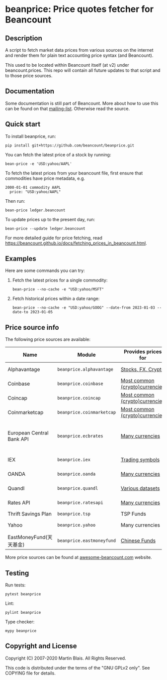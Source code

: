 # beanprice: Price quotes fetcher for Beancount

## Description

A script to fetch market data prices from various sources on the internet
and render them for plain text accounting price syntax (and Beancount).

This used to be located within Beancount itself (at v2) under beancount.prices.
This repo will contain all future updates to that script and to those price
sources.

## Documentation

Some documentation is still part of Beancount. More about how to use this can be
found on that [mailing-list](https://groups.google.com/forum/#!forum/beancount).
Otherwise read the source.

## Quick start

To install beanprice, run:

```shell
pip install git+https://github.com/beancount/beanprice.git
```

You can fetch the latest price of a stock by running:

```shell
bean-price -e 'USD:yahoo/AAPL'
```

To fetch the latest prices from your beancount file, first ensure that commodities have price metadata, e.g.

```
2000-01-01 commodity AAPL
  price: "USD:yahoo/AAPL"
```

Then run:

```shell
bean-price ledger.beancount
```

To update prices up to the present day, run:

```shell
bean-price --update ledger.beancount
```

For more detailed guide for price fetching, read <https://beancount.github.io/docs/fetching_prices_in_beancount.html>.

## Examples

Here are some commands you can try:

1. Fetch the latest prices for a single commodity:
   ```
   bean-price --no-cache -e "USD:yahoo/MSFT"
   ```

2. Fetch historical prices within a date range:
   ```
   bean-price --no-cache -e "USD:yahoo/GOOG" --date-from 2023-01-03 --date-to 2023-01-05
   ```

## Price source info
The following price sources are available:

| Name                    | Module                    | Provides prices for                                                               | Base currency                                                                    | Latest price? | Historical price? |
|-------------------------|---------------------------|-----------------------------------------------------------------------------------|----------------------------------------------------------------------------------|---------------|-------------------|
| Alphavantage            | `beanprice.alphavantage`  | [Stocks, FX, Crypto](http://alphavantage.co)                                      | Many currencies                                                                  | ✓             | ✕                 |
| Coinbase                | `beanprice.coinbase`      | [Most common (crypto)currencies](https://api.coinbase.com/v2/exchange-rates)      | [Many currencies](https://api.coinbase.com/v2/currencies)                        | ✓             | ✓                 |
| Coincap                 | `beanprice.coincap`       | [Most common (crypto)currencies](https://docs.coincap.io)                         | USD                                                                              | ✓             | ✓                 |
| Coinmarketcap           | `beanprice.coinmarketcap` | [Most common (crypto)currencies](https://coinmarketcap.com/api/documentation/v1/) | Many Currencies                                                                  | ✓             | ✕                 |
| European Central Bank API| `beanprice.ecbrates`      | [Many currencies](https://data.ecb.europa.eu/search-results?searchTerm=exchange%20rates)                     | [Many currencies](https://data.ecb.europa.eu/search-results?searchTerm=exchange%20rates) (Derived from EUR rates)| ✓             | ✓                |
| IEX                     | `beanprice.iex`           | [Trading symbols](https://iextrading.com/trading/eligible-symbols/)               | USD                                                                              | ✓             | 🚧 (Not yet!)     |
| OANDA                   | `beanprice.oanda`         | [Many currencies](https://developer.oanda.com/exchange-rates-api/v1/currencies/)  | [Many currencies](https://developer.oanda.com/exchange-rates-api/v1/currencies/) | ✓             | ✓                 |
| Quandl                  | `beanprice.quandl`        | [Various datasets](https://www.quandl.com/search)                                 | [Various datasets](https://www.quandl.com/search)                                | ✓             | ✓                 |
| Rates API               | `beanprice.ratesapi`      | [Many currencies](https://api.exchangerate.host/symbols)                          | [Many currencies](https://api.exchangerate.host/symbols)                         | ✓             | ✓                 |
| Thrift Savings Plan     | `beanprice.tsp`           | TSP Funds                                                                         | USD                                                                              | ✓             | ✓                 |
| Yahoo                   | `beanprice.yahoo`         | Many currencies                                                                   | Many currencies                                                                  | ✓             | ✓                 |
| EastMoneyFund(天天基金) | `beanprice.eastmoneyfund` | [Chinese Funds](http://fund.eastmoney.com/js/fundcode_search.js)                  | CNY                                                                              | ✓             | ✓                 |


More price sources can be found at [awesome-beancount.com](https://awesome-beancount.com/#price-sources) website.

## Testing

Run tests:

```
pytest beanprice
```

Lint:

```
pylint beanprice
```

Type checker:

```
mypy beanprice
```

## Copyright and License

Copyright (C) 2007-2020  Martin Blais.  All Rights Reserved.

This code is distributed under the terms of the "GNU GPLv2 only".
See COPYING file for details.
